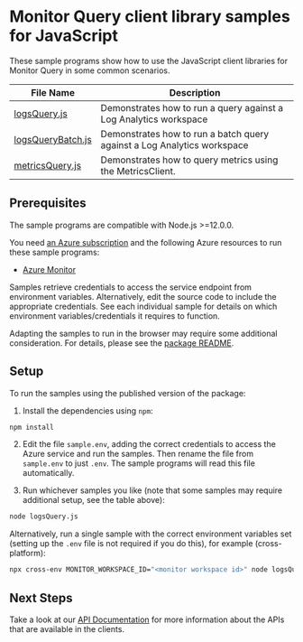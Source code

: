 # Monitor Query client library samples for JavaScript

These sample programs show how to use the JavaScript client libraries for Monitor Query in some common scenarios.

| **File Name**                       | **Description**                                                         |
| ----------------------------------- | ----------------------------------------------------------------------- |
| [logsQuery.js][logsquery]           | Demonstrates how to run a query against a Log Analytics workspace       |
| [logsQueryBatch.js][logsquerybatch] | Demonstrates how to run a batch query against a Log Analytics workspace |
| [metricsQuery.js][metricsquery]     | Demonstrates how to query metrics using the MetricsClient.              |

## Prerequisites

The sample programs are compatible with Node.js >=12.0.0.

You need [an Azure subscription][freesub] and the following Azure resources to run these sample programs:

- [Azure Monitor][createinstance_azuremonitor]

Samples retrieve credentials to access the service endpoint from environment variables. Alternatively, edit the source code to include the appropriate credentials. See each individual sample for details on which environment variables/credentials it requires to function.

Adapting the samples to run in the browser may require some additional consideration. For details, please see the [package README][package].

## Setup

To run the samples using the published version of the package:

1. Install the dependencies using `npm`:

```bash
npm install
```

2. Edit the file `sample.env`, adding the correct credentials to access the Azure service and run the samples. Then rename the file from `sample.env` to just `.env`. The sample programs will read this file automatically.

3. Run whichever samples you like (note that some samples may require additional setup, see the table above):

```bash
node logsQuery.js
```

Alternatively, run a single sample with the correct environment variables set (setting up the `.env` file is not required if you do this), for example (cross-platform):

```bash
npx cross-env MONITOR_WORKSPACE_ID="<monitor workspace id>" node logsQuery.js
```

## Next Steps

Take a look at our [API Documentation][apiref] for more information about the APIs that are available in the clients.

[logsquery]: https://github.com/Azure/azure-sdk-for-js/blob/master/sdk/monitor/monitor-query/samples/v1/javascript/logsQuery.js
[logsquerybatch]: https://github.com/Azure/azure-sdk-for-js/blob/master/sdk/monitor/monitor-query/samples/v1/javascript/logsQueryBatch.js
[metricsquery]: https://github.com/Azure/azure-sdk-for-js/blob/master/sdk/monitor/monitor-query/samples/v1/javascript/metricsQuery.js
[apiref]: https://docs.microsoft.com/javascript/api/
[freesub]: https://azure.microsoft.com/free/
[createinstance_azuremonitor]: https://docs.microsoft.com/azure/azure-monitor/
[package]: https://github.com/Azure/azure-sdk-for-js/tree/master/sdk/monitor/monitor-query/README.md
